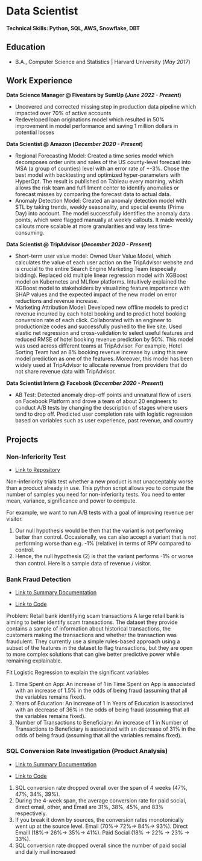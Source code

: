 # Data Scientist


#### Technical Skills: Python, SQL, AWS, Snowflake, DBT

## Education			        		
- B.A., Computer Science and Statistics | Harvard University (_May 2017_)

## Work Experience
**Data Science Manager @ Fivestars by SumUp (_June 2022 - Present_)**
- Uncovered and corrected missing step in production data pipeline which impacted over 70% of active accounts
- Redeveloped loan originations model which resulted in 50% improvement in model performance and saving 1 million dollars in potential losses

**Data Scientist @ Amazon (_December 2020 - Present_)**
- Regional Forecasting Model: Created a time series model which decomposes order units and sales of the US county-level forecast into MSA (a group of counties) level with an error rate of +-3%. Chose the best model with backtesting and optimized hyper-parameters with HyperOpt. The result is published on Tableau every morning, which allows the risk team and fulfillment center to identify anomalies or forecast misses by comparing the forecast data to actual data.
- Anomaly Detection Model: Created an anomaly detection model with STL by taking trends, weekly seasonality, and special events (Prime Day) into account. The model successfully identifies the anomaly data points, which were flagged manually at weekly callouts. It made weekly callouts more scalable at more granularities and way less time-consuming.

**Data Scientist @ TripAdvisor (_December 2020 - Present_)**
- Short-term user value model: Owned User Value Model, which calculates the value of each user action on the TripAdvisor website and is crucial to the entire Search Engine Marketing Team (especially bidding). Replaced old multiple linear regression model with XGBoost model on Kubernetes and MLflow platforms. Intuitively explained the XGBoost model to stakeholders by visualizing feature importance with SHAP values and the expected impact of the new model on error reductions and revenue increase.
- Marketing Attribution Model: Developed new offline models to predict revenue incurred by each hotel booking and to predict hotel booking conversion rate of each click. Collaborated with an engineer to productionize codes and successfully pushed to the live site. Used elastic net regression and cross-validation to select useful features and reduced RMSE of hotel booking revenue prediction by 50%. This model was used across different teams at TripAdvisor. For example, Hotel Sorting Team had an 8% booking revenue increase by using this new model prediction as one of the features. Moreover, this model has been widely used at TripAdvisor to allocate revenue from providers that do not share revenue data with TripAdvisor.

**Data Scientist Intern @ Facebook (_December 2020 - Present_)**
- AB Test: Detected anomaly drop-off points and unnatural flow of users on Facebook Platform and drove a team of about 20 engineers
to conduct A/B tests by changing the description of stages where users tend to drop off. Predicted user completion rate with logistic regression based on variables such as user experience, past revenue, and country


## Projects
### Non-Inferiority Test

- [Link to Repository](https://github.com/takehiromatsuzawa/portfolio/blob/main/Projects/num_samples_non_inferiority_test.ipynb)


Non-inferiority trials test whether a new product is not unacceptably worse than a product already in use.
This python script allows you to compute the number of samples you need for non-inferiority tests. You need to enter mean, variance, significance and power to compute.

For example, we want to run A/B tests with a goal of improving revenue per visitor. 
1. Our null hypothesis would be then that the variant is not performing better than control. Occasionally, we can also accept a variant that is not
performing worse than e.g. -1% (relative) in terms of RPV compared to control. 
2. Hence, the null hypothesis (2) is
that the variant performs -1% or worse than control. Here is a sample data of revenue / visitor.
　

### Bank Fraud Detection

- [Link to Summary Documentation](https://github.com/takehiromatsuzawa/portfolio/blob/main/Projects/Bank%20Anomaly%20Detection/Bank%20Fraud%20Detection.pdf)

- [Link to Code](https://github.com/takehiromatsuzawa/portfolio/blob/main/Projects/Bank%20Anomaly%20Detection/Retail%20bank%20identifying%20scam%20transactions.ipynb)

Problem: Retail bank identifying scam transactions
A large retail bank is aiming to better identify scam transactions. The dataset they provide contains a sample of information about historical transactions, the customers making the transactions and whether the transaction was fraudulent. They currently use a simple rules-based approach using a subset of the features in the dataset to flag transactions, but they are open to more complex solutions that can give better predictive power while remaining explainable.

Fit Logistic Regression to explain the significant variables
1. Time Spent on App: An increase of 1 in Time Spent on App is associated with an increase of 1.5% in the odds of being fraud (assuming that all the variables remains fixed).
2. Years of Education: An increase of 1 in Years of Education  is associated with an decrease of 36% in the odds of being fraud (assuming that all the variables remains fixed).
3. Number of Transactions to Beneficiary:  An increase of 1 in Number of Transactions to Beneficiary  is associated with an decrease of 31% in the odds of being fraud (assuming that all the variables remains fixed).


### SQL Conversion Rate Investigation (Product Analysis)

- [Link to Summary Documentation](https://github.com/takehiromatsuzawa/portfolio/blob/main/Projects/Product%20MSL%20SQL%20Investigation/SQL%20conversion%20rate%20investigation.pdf)

- [Link to Code](https://github.com/takehiromatsuzawa/portfolio/blob/main/Projects/Product%20MSL%20SQL%20Investigation/MQL%20SQL%20drop%20rate%20investigation.ipynb)



1. SQL conversion rate dropped overall over the span of 4 weeks (47%, 47%, 34%, 39%).
2. During the 4-week span, the average conversion rate for paid social, direct email, other, and Email are 31%, 38%, 45%, and 83% respectively. 
3. If you break it down by sources, the conversion rates monotonically went up at the source level. Email  (70%-> 72%-> 84%-> 93%). Direct Emaill (18%-> 26%-> 35%-> 41%). Paid Social (18% -> 22% -> 23% -> 33%). 
4. SQL conversion rate dropped overall since the number of paid social and daily mail increased